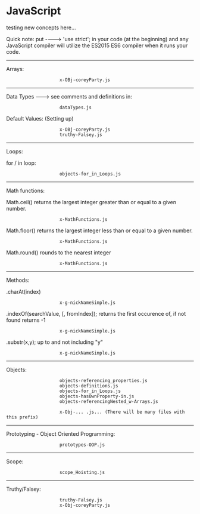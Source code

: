 # JavaScript
testing new concepts here...

Quick note: put ----> 'use strict';  in your code (at the beginning) and any JavaScript compiler will 
utilize the ES2015 ES6 compiler when it runs your code.

-----------------
Arrays:

                        x-OBj-coreyParty.js


-----------------

Data Types ---> see comments and definitions in: 

                        dataTypes.js


Default Values: (Setting up)

                        x-OBj-coreyParty.js
                        truthy-Falsey.js

-----------------

Loops:

for / in  loop:   

                        objects-for_in_Loops.js

----------------

Math functions:

Math.ceil() returns the largest integer greater than or equal to a given number.

                        x-MathFunctions.js

Math.floor() returns the largest integer less than or equal to a given number.

                        x-MathFunctions.js

Math.round() rounds to the nearest integer

                        x-MathFunctions.js

-----------------

Methods:

.charAt(index)

                        x-g-nickNameSimple.js

.indexOf(searchValue, [, fromIndex]);  returns the first occurence of, if not found returns -1

                        x-g-nickNameSimple.js

.substr(x,y);  up to and not including "y"

                        x-g-nickNameSimple.js

-----------------

Objects:

                        objects-referencing_properties.js
                        objects-definitions.js
                        objects-for_in_Loops.js	
                        objects-hasOwnProperty-in.js	
                        objects-referencingNested_w-Arrays.js	
                        
                        x-Obj-... .js... (There will be many files with this prefix)

-----------------

Prototyping - Object Oriented Programming:

                        prototypes-OOP.js

-----------------

Scope:

                        scope_Hoisting.js

-----------------

Truthy/Falsey:

                        truthy-Falsey.js
                        x-Obj-coreyParty.js



